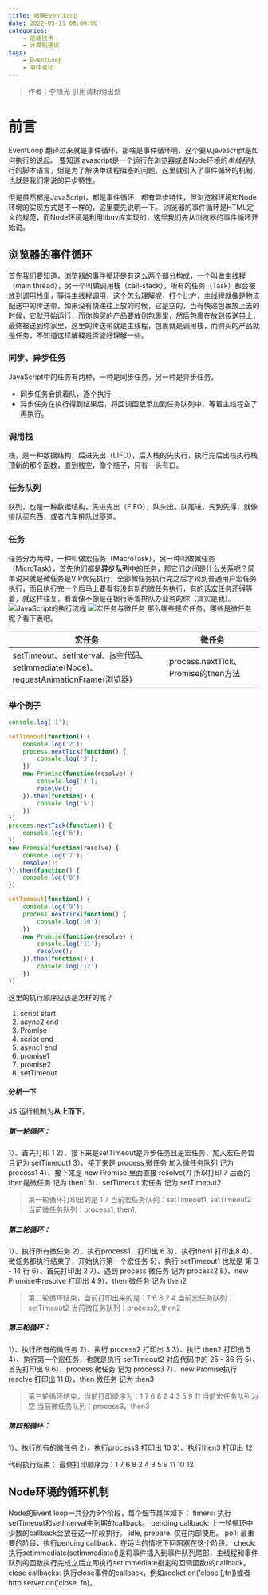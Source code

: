 ```yaml
---
title: 搞懂EventLoop
date: 2022-03-11 08:00:00
categories: 
	- 前端技术
	- 计算机通识
tags:
	- EventLoop
	- 事件驱动
---
```

> 作者：李旭光
> 引用请标明出处

# 前言
EventLoop 翻译过来就是事件循环，那啥是事件循环啊，这个要从javascript是如何执行的说起。
要知道javascript是一个运行在浏览器或者Node环境的*单线程*执行的脚本语言，但是为了解决单线程阻塞的问题，这里就引入了事件循环的机制，也就是我们常说的异步特性。

但是虽然都是JavaScript，都是事件循环，都有异步特性，但浏览器环境和Node环境的实现方式是不一样的，这里要先说明一下。
浏览器的事件循环是HTML定义的规范，而Node环境是利用libuv库实现的，这里我们先从浏览器的事件循环开始说。
## 浏览器的事件循环
首先我们要知道，浏览器的事件循环是有这么两个部分构成，一个叫做主线程（main thread），另一个叫做调用栈（call-stack），所有的任务（Task）都会被放到调用栈里，等待主线程调用，这个怎么理解呢，打个比方，主线程就像是物流配送中的传送带，如果没有快递往上放的时候，它是空的，当有快递包裹放上去的时候，它就开始运行，而你购买的产品要放倒包裹里，然后包裹在放到传送带上，最终被送到你家里，这里的传送带就是主线程，包裹就是调用栈，而购买的产品就是任务，不知道这样解释是否能好理解一些。

### 同步、异步任务
JavaScript中的任务有两种，一种是同步任务，另一种是异步任务。
- 同步任务会排着队，逐个执行
- 异步任务在执行得到结果后，将回调函数添加到任务队列中，等着主线程空了再执行。

### 调用栈
栈，是一种数据结构，后进先出（LIFO），后入栈的先执行，执行完后出栈执行栈顶新的那个函数，直到栈空，像个瓶子，只有一头有口。

### 任务队列
队列，也是一种数据结构，先进先出（FIFO），队头出，队尾进，先到先得，就像排队买东西，或者汽车排队过隧道。

### 任务
任务分为两种，一种叫做宏任务（MacroTask），另一种叫做微任务（MicroTask），首先他们都是**异步队列**中的任务，那它们之间是什么关系呢？简单说来就是微任务是VIP优先执行，全部微任务执行完之后才轮到普通用户宏任务执行，而且执行完一个后马上要看有没有新的微任务执行，有的话宏任务还得等着，就这样往复，看着像不像是在银行等着排队办业务的你（其实是我）。
![JavaScript的执行流程](https://pic3.zhimg.com/80/v2-eba59eaab15f8a27c1b58f69513f0c0e_1440w.jpg)
![宏任务与微任务](https://upload-images.jianshu.io/upload_images/18747821-d613fb9d7e538069.png)
那么哪些是宏任务，哪些是微任务呢？看下表吧。

|宏任务|微任务|
|-|-|
| setTimeout、setInterval、js主代码、setImmediate(Node)、requestAnimationFrame(浏览器)|process.nextTick、Promise的then方法|

### 举个例子
``` js
console.log('1');

setTimeout(function() {
    console.log('2');
    process.nextTick(function() {
        console.log('3');
    })
    new Promise(function(resolve) {
        console.log('4');
        resolve();
    }).then(function() {
        console.log('5')
    })
})
process.nextTick(function() {
    console.log('6');
})
new Promise(function(resolve) {
    console.log('7');
    resolve();
}).then(function() {
    console.log('8')
})

setTimeout(function() {
    console.log('9');
    process.nextTick(function() {
        console.log('10');
    })
    new Promise(function(resolve) {
        console.log('11');
        resolve();
    }).then(function() {
        console.log('12')
    })
})
```

这里的执行顺序应该是怎样的呢？

1. script start
2. async2 end
3. Promise
4. script end
5. async1 end
6. promise1
7. promise2
8. setTimeout

#### 分析一下
JS 运行机制为**从上而下**，
##### 第一轮循环：
1）、首先打印 1
2）、接下来是setTimeout是异步任务且是宏任务，加入宏任务暂且记为 setTimeout1
3）、接下来是 process 微任务 加入微任务队列 记为 process1
4）、接下来是 new Promise 里面直接 resolve(7) 所以打印 7 后面的then是微任务 记为 then1
5）、setTimeout 宏任务 记为 setTimeout2

> 第一轮循环打印出的是 1 7
> 当前宏任务队列：setTimeout1, setTimeout2
> 当前微任务队列：process1, then1,

##### 第二轮循环：
1）、执行所有微任务
2）、执行process1，打印出 6
3）、执行then1 打印出8
4）、微任务都执行结束了，开始执行第一个宏任务
5）、执行 setTimeout1 也就是 第 3 - 14 行
6）、首先打印出 2
7）、遇到 process 微任务 记为 process2
8）、new Promise中resolve 打印出 4
9）、then 微任务 记为 then2

> 第二轮循环结束，当前打印出来的是 1 7 6 8 2 4
> 当前宏任务队列：setTimeout2
> 当前微任务队列：process2, then2
##### 第三轮循环：
1）、执行所有的微任务
2）、执行 process2 打印出 3
3）、执行 then2 打印出 5
4）、执行第一个宏任务，也就是执行 setTimeout2 对应代码中的 25 - 36 行
5）、首先打印出 9
6）、process 微任务 记为 process3
7）、new Promise执行resolve 打印出 11
8）、then 微任务 记为 then3

> 第三轮循环结束，当前打印顺序为：1 7 6 8 2 4 3 5 9 11
> 当前宏任务队列为空
> 当前微任务队列：process3，then3
##### 第四轮循环：
1）、执行所有的微任务
2）、执行process3 打印出 10
3）、执行then3 打印出 12

代码执行结束：
最终打印顺序为：1 7 6 8 2 4 3 5 9 11 10 12

## Node环境的循环机制
Node的Event loop一共分为6个阶段，每个细节具体如下：
timers: 执行setTimeout和setInterval中到期的callback。
pending callback: 上一轮循环中少数的callback会放在这一阶段执行。
idle, prepare: 仅在内部使用。
poll: 最重要的阶段，执行pending callback，在适当的情况下回阻塞在这个阶段。
check: 执行setImmediate(setImmediate()是将事件插入到事件队列尾部，主线程和事件队列的函数执行完成之后立即执行setImmediate指定的回调函数)的callback。
close callbacks: 执行close事件的callback，例如socket.on('close'[,fn])或者http.server.on('close, fn)。